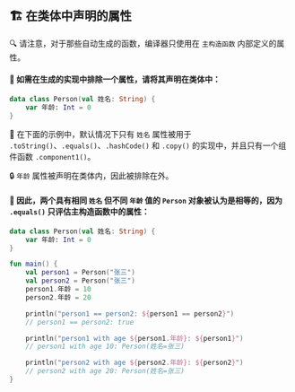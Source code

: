 ## 🏗️ 在类体中声明的属性

🔍 请注意，对于那些自动生成的函数，编译器只使用在 `主构造函数` 内部定义的属性。

#### 🚫 如需在生成的实现中排除一个属性，请将其声明在类体中：

```kotlin
data class Person(val 姓名: String) {
    var 年龄: Int = 0
}
```

🌟 在下面的示例中，默认情况下只有 `姓名` 属性被用于 `.toString()`、`.equals()`、`.hashCode()` 和 `.copy()` 的实现中，并且只有一个组件函数 `.component1()`。

🔒 `年龄` 属性被声明在类体内，因此被排除在外。

#### 🤝 因此，两个具有相同 `姓名` 但不同 `年龄` 值的 `Person` 对象被认为是相等的，因为 `.equals()` 只评估主构造函数中的属性：

```kotlin
data class Person(val 姓名: String) {
    var 年龄: Int = 0
}

fun main() {
    val person1 = Person("张三")
    val person2 = Person("张三")
    person1.年龄 = 10
    person2.年龄 = 20

    println("person1 == person2: ${person1 == person2}")
    // person1 == person2: true

    println("person1 with age ${person1.年龄}: ${person1}")
    // person1 with age 10: Person(姓名=张三)

    println("person2 with age ${person2.年龄}: ${person2}")
    // person2 with age 20: Person(姓名=张三)
}
```